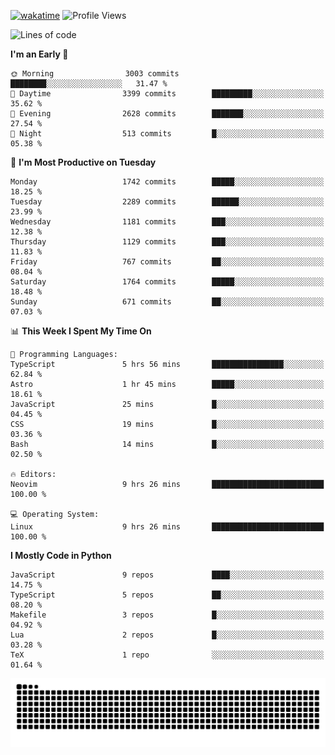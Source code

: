 [![wakatime](https://wakatime.com/badge/user/b920b284-3cde-4cd4-b72e-f7f22d050b16.svg)](https://wakatime.com/@b920b284-3cde-4cd4-b72e-f7f22d050b16)
![Profile Views](http://img.shields.io/badge/Profile%20Views-4586-blue)
<!--START_SECTION:waka-->
![Lines of code](https://img.shields.io/badge/From%20Hello%20World%20I%27ve%20Written-6.4%20million%20lines%20of%20code-blue)

**I'm an Early 🐤** 

```text
🌞 Morning                3003 commits        ████████░░░░░░░░░░░░░░░░░   31.47 % 
🌆 Daytime                3399 commits        █████████░░░░░░░░░░░░░░░░   35.62 % 
🌃 Evening                2628 commits        ███████░░░░░░░░░░░░░░░░░░   27.54 % 
🌙 Night                  513 commits         █░░░░░░░░░░░░░░░░░░░░░░░░   05.38 % 
```
📅 **I'm Most Productive on Tuesday** 

```text
Monday                   1742 commits        █████░░░░░░░░░░░░░░░░░░░░   18.25 % 
Tuesday                  2289 commits        ██████░░░░░░░░░░░░░░░░░░░   23.99 % 
Wednesday                1181 commits        ███░░░░░░░░░░░░░░░░░░░░░░   12.38 % 
Thursday                 1129 commits        ███░░░░░░░░░░░░░░░░░░░░░░   11.83 % 
Friday                   767 commits         ██░░░░░░░░░░░░░░░░░░░░░░░   08.04 % 
Saturday                 1764 commits        █████░░░░░░░░░░░░░░░░░░░░   18.48 % 
Sunday                   671 commits         ██░░░░░░░░░░░░░░░░░░░░░░░   07.03 % 
```


📊 **This Week I Spent My Time On** 

```text
💬 Programming Languages: 
TypeScript               5 hrs 56 mins       ████████████████░░░░░░░░░   62.84 % 
Astro                    1 hr 45 mins        █████░░░░░░░░░░░░░░░░░░░░   18.61 % 
JavaScript               25 mins             █░░░░░░░░░░░░░░░░░░░░░░░░   04.45 % 
CSS                      19 mins             █░░░░░░░░░░░░░░░░░░░░░░░░   03.36 % 
Bash                     14 mins             █░░░░░░░░░░░░░░░░░░░░░░░░   02.50 % 

🔥 Editors: 
Neovim                   9 hrs 26 mins       █████████████████████████   100.00 % 

💻 Operating System: 
Linux                    9 hrs 26 mins       █████████████████████████   100.00 % 
```

**I Mostly Code in Python** 

```text
JavaScript               9 repos             ████░░░░░░░░░░░░░░░░░░░░░   14.75 % 
TypeScript               5 repos             ██░░░░░░░░░░░░░░░░░░░░░░░   08.20 % 
Makefile                 3 repos             █░░░░░░░░░░░░░░░░░░░░░░░░   04.92 % 
Lua                      2 repos             █░░░░░░░░░░░░░░░░░░░░░░░░   03.28 % 
TeX                      1 repo              ░░░░░░░░░░░░░░░░░░░░░░░░░   01.64 % 
```




<!--END_SECTION:waka-->
![Snake animation](https://raw.githubusercontent.com/timmypidashev/timmypidashev/main/commits.svg)
